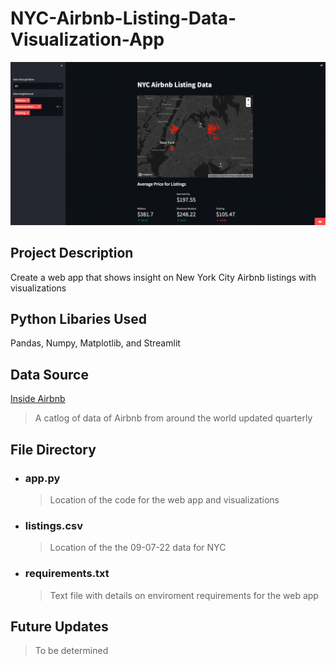 # NYC-Airbnb-Listing-Data-Visualization-App

![Project Demo](demo.png)

## Project Description

Create a web app that shows insight on New York City Airbnb listings with visualizations

## Python Libaries Used

Pandas, Numpy, Matplotlib, and Streamlit

## Data Source

[Inside Airbnb](http://insideairbnb.com/get-the-data)
> A catlog of data of Airbnb from around the world updated quarterly

## File Directory
- ### app.py 
  > Location of the code for the web app and visualizations
- ### listings.csv
  > Location of the the 09-07-22 data for NYC
- ### requirements.txt
  > Text file with details on enviroment requirements for the web app

## Future Updates

> To be determined
